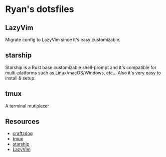 # Ryan's dotsfiles

## LazyVim

Migrate config to LazyVim since it's easy customizable.

## starship

Starship is a Rust base customizable shell-prompt and it's compatible for
multi-platforms such as Linux/macOS/Windows, etc... Also it's very easy to
install & setup.

## tmux

A terminal mutiplexer

## Resources

- [craftzdog](https://github.com/craftzdog/dotfiles-public)
- [tmux](https://github.com/tmux/tmux)
- [starship](https://starship.rs)
- [LazyVim](https://www.lazyvim.org)
